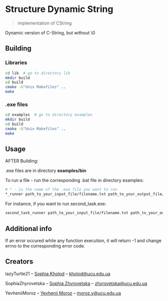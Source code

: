 # Structure Dynamic String
> implementation of CString

Dynamic version of C-String, but without \0

## Building
### Libraries

```sh
cd lib  # go to directory lib
mkdir build
cd build
cmake -G"Unix Makefiles" ..
make
```

### .exe files

```sh
cd examples  # go to directory examples
mkdir build
cd build
cmake -G"Unix Makefiles" ..
make
```

## Usage
AFTER Building:

.exe files are in directory <b>examples/bin</b>

To run a file - run the corresponding .bat file in directory examples:
```sh
# * - is the name of the .exe file you want to run
*_runner path_to_your_input_file/filename.txt path_to_your_output_file/filename.txt
```

For instance, if you want to run second_task.exe:
```sh
second_task_runner path_to_your_input_file/filename.txt path_to_your_output_file/filename.txt
```

## Additional info

If an error occured while any function execution, it will return -1 and change errno to the corresponding error code.

## Creators

lazyTurtle21 – [Sophia Kholod](https://facebook.com/sofikholod) – kholod@ucu.edu.ua

SophiaZhyrovetska – [Sophia Zhyrovetska](https://www.facebook.com/profile.php?id=100008637310760) – zhyrovetska@ucu.edu.ua

YevheniiMoroz – [Yevhenii Moroz](https://www.facebook.com/emolodtsov) – moroz.y@ucu.edu.ua
